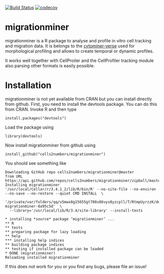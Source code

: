 [![Build Status](https://travis-ci.org/cells2numbers/migrationminer.svg?branch=master)](https://travis-ci.org/cells2numbers/migrationminer) 
[![codecov](https://codecov.io/gh/cells2numbers/migrationminer/branch/master/graph/badge.svg)](https://codecov.io/gh/cells2numbers/migrationminer)

# migrationminer
migrationminer is a R package to analyse and profile in vitro cell tracking and migration data. It is belongs to the [cytominer-verse](https://github.com/cytomining/) used for morphological profiling and allows to create temporal or dynamic profiles. 

It works well together with CellProiler and the CellProfiler tracking module also parsing other formats is easily possible.

# Installation 
migrationminer is not yet available from CRAN but you can install directly from github. First, you need to install the devtools package. You can do this from CRAN. Invoke R and then type

```
install.packages("devtools")
```

Load the package using 

```
library(devtools)
```
Now install migrationminer from github using
```
install_github("cells2numbers/migrationminer")
```

You should see something like 
```
Downloading GitHub repo cells2numbers/migrationminer@master
from URL https://api.github.com/repos/cells2numbers/migrationminer/zipball/master
Installing migrationminer
'/usr/local/Cellar/r/3.4.1_2/lib/R/bin/R' --no-site-file --no-environ --no-save --no-restore --quiet CMD INSTALL  \
  '/private/var/folders/qq/v5mwx8g15655gt708s86vys8yzcpll/T/RtmpUyrzzK/devtoolse7f945c7b360/cells2numbers-migrationminer-8a95c5d'  \
  --library='/usr/local/lib/R/3.4/site-library' --install-tests 

* installing *source* package ‘migrationminer’ ...
** R
** tests
** preparing package for lazy loading
** help
*** installing help indices
** building package indices
** testing if installed package can be loaded
* DONE (migrationminer)
Reloading installed migrationminer
```

If this does not work for you or you find any bugs, please file an issue! 
